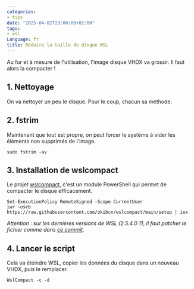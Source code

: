 ```yaml
---
categories:
- tips
date: "2025-04-02T23:00:00+02:00"
tags:
- wsl
Language: fr
title: Réduire la taille du disque WSL
---
```

Au fur et à mesure de l'utilisation, l'image disque VHDX va grossir. Il faut alors la compacter !

## 1. Nettoyage

On va nettoyer un peu le disque. Pour le coup, chacun sa méthode.

## 2. fstrim

Maintenant que tout est propre, on peut forcer le système à vider les éléments non supprimés de l'image.
```shell
sudo fstrim -av
```

## 3. Installation de wslcompact

Le projet [wslcompact](https://github.com/okibcn/wslcompact), c'est un module PowerShell qui permet de compacter le disque efficacement.

```posh
Set-ExecutionPolicy RemoteSigned -Scope CurrentUser
iwr -useb https://raw.githubusercontent.com/okibcn/wslcompact/main/setup | iex
```

*Attention : sur les dernières versions de WSL (2.5.4.0 ?), il faut patcher le fichier comme dans [ce commit](https://github.com/gotenksIN/wslcompact/commit/8a39e5375b202848a03f122311f94fa7c01add86).*

## 4. Lancer le script

Cela va éteindre WSL, copier les données du disque dans un nouveau VHDX, puis le remplacer.

```posh
WslCompact -c -d
```
